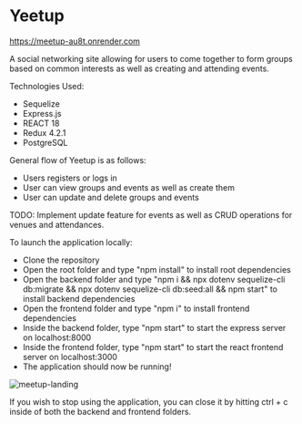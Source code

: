 # Yeetup

https://meetup-au8t.onrender.com

A social networking site allowing for users to come together to form groups based on common interests as well as creating and attending events.

Technologies Used:
 *  Sequelize
 *  Express.js
 *  REACT 18
 *  Redux 4.2.1
 *  PostgreSQL
 
General flow of Yeetup is as follows:
 * Users registers or logs in
 * User can view groups and events as well as create them
 * User can update and delete groups and events
 
 TODO: Implement update feature for events as well as CRUD operations for venues and attendances.

To launch the application locally:
* Clone the repository
* Open the root folder and type "npm install" to install root dependencies
* Open the backend folder and type "npm i && npx dotenv sequelize-cli db:migrate && npx dotenv sequelize-cli db:seed:all && npm start" to install backend dependencies
* Open the frontend folder and type "npm i" to install frontend dependencies
* Inside the backend folder, type "npm start" to start the express server on localhost:8000
* Inside the frontend folder, type "npm start" to start the react frontend server on localhost:3000
* The application should now be running!

![meetup-landing](https://user-images.githubusercontent.com/108553712/226253222-ada3c36f-ed14-437c-a24e-15c428a52361.PNG)


If you wish to stop using the application, you can close it by hitting ctrl + c inside of both the backend and frontend folders.
